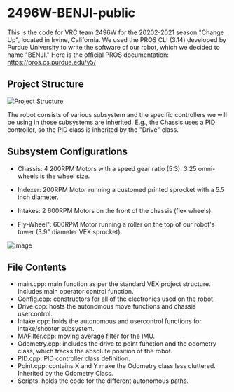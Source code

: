 # 2496W-BENJI-public
This is the code for VRC team 2496W for the 20202-2021 season "Change Up", located in Irvine, California. We used the PROS CLI (3.14) developed by Purdue University to write the software of our robot, which we decided to name "BENJI." Here is the official PROS documentation: https://pros.cs.purdue.edu/v5/


## Project Structure 
![Project Structure](https://user-images.githubusercontent.com/48425033/110836687-318bab00-8255-11eb-9881-602fbfbb963e.PNG)

The robot consists of various subsystem and the specific controllers we will be using in those subsystems are inherited. E.g., the Chassis uses a PID controller, so the PID class is inherited by the "Drive" class. 


## Subsystem Configurations

- Chassis: 4 200RPM Motors with a speed gear ratio (5:3). 3.25 omni-wheels is the wheel size.  

- Indexer: 200RPM Motor running a customed printed sprocket with a 5.5 inch diameter.

- Intakes: 2 600RPM Motors on the front of the chassis (flex wheels). 

- Fly-Wheel": 600RPM Motor running a roller on the top of our robot's tower (3.9" diameter VEX sprocket). 

![image](https://user-images.githubusercontent.com/48425033/111575613-041a9200-876c-11eb-8eb4-c409ed04d873.png) 


## File Contents 

- main.cpp: main function as per the standard VEX project structure. Includes main operator control function. 
- Config.cpp: constructors for all of the electronics used on the robot.
- Drive.cpp: hosts the autonomous move functions and chassis usercontrol.
- Intake.cpp: holds the autonomous and usercontrol functions for intake/shooter subsystem.
- MAFilter.cpp: moving average filter for the IMU. 
- Odometry.cpp: includes the drive to point function and the odometry class, which tracks the absolute position of the robot. 
- PID.cpp: PID controller class definition. 
- Point.cpp: contains X and Y make the Odometry class less cluttered. Inherited by the Odometry Class. 
- Scripts: holds the code for the different autonomous paths.  

